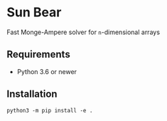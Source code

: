 # Sun Bear
Fast Monge-Ampere solver for `n`-dimensional arrays

## Requirements

* Python 3.6 or newer

## Installation

    python3 -m pip install -e .
